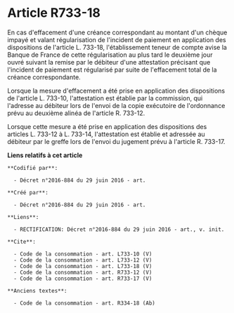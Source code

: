 # Article R733-18

En cas d'effacement d'une créance correspondant au montant d'un chèque impayé et valant régularisation de l'incident de
paiement en application des dispositions de l'article L. 733-18, l'établissement teneur de compte avise la Banque de France
de cette régularisation au plus tard le deuxième jour ouvré suivant la remise par le débiteur d'une attestation précisant que
l'incident de paiement est régularisé par suite de l'effacement total de la créance correspondante. 

Lorsque la mesure d'effacement a été prise en application des dispositions de l'article L. 733-10, l'attestation est établie
par la commission, qui l'adresse au débiteur lors de l'envoi de la copie exécutoire de l'ordonnance prévu au deuxième alinéa
de l'article R. 733-12. 

Lorsque cette mesure a été prise en application des dispositions des articles L. 733-12 à L. 733-14, l'attestation est
établie et adressée au débiteur par le greffe lors de l'envoi du jugement prévu à l'article R. 733-17.

**Liens relatifs à cet article**

	**Codifié par**:

	  - Décret n°2016-884 du 29 juin 2016 - art.

	**Créé par**:

	  - Décret n°2016-884 du 29 juin 2016 - art.

	**Liens**:

	  - RECTIFICATION: Décret n°2016-884 du 29 juin 2016 - art., v. init.

	**Cite**:

	  - Code de la consommation - art. L733-10 (V)
	  - Code de la consommation - art. L733-12 (V)
	  - Code de la consommation - art. L733-18 (V)
	  - Code de la consommation - art. R733-12 (V)
	  - Code de la consommation - art. R733-17 (V)

	**Anciens textes**:

	  - Code de la consommation - art. R334-18 (Ab)
